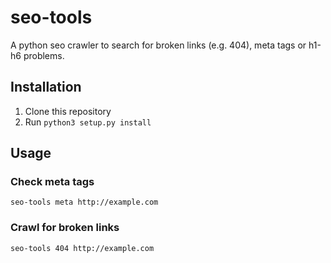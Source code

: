 # seo-tools
A python seo crawler to search for broken links (e.g. 404), meta tags or h1-h6 problems.
## Installation
1. Clone this repository
2. Run `python3 setup.py install`
## Usage
### Check meta tags
`seo-tools meta http://example.com`
### Crawl for broken links
`seo-tools 404 http://example.com`

